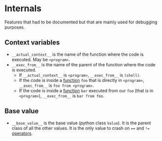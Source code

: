 # Internals

Features that had to be documented but that are mainly used for debugging purposes.

## Context variables
* `__actual_context__` is the name of the function where the code is executed. May be `<program>`.
* `__exec_from__` is the name of the parent of the function where the code is executed.
    * If `__actual_context__` is `<program>`, `__exec_from__` is `(shell)`.
    * If the code is inside a [function](Language/10functions.md) `foo` that is directly in `<program>`, `__exec_from__` is `foo from <program>`.
    * If the code is inside a [function](Language/10functions.md) `bar` executed from our `foo` (that is in `<program>`), `__exec_from__` is `bar from foo`.

## Base value
* `__base_value__` is the base value (python class `Value`). It is the parent class of all the other values. It is the only value to crash on `==` and `!=` [operators](Language/05operators.md#logical-operators).
